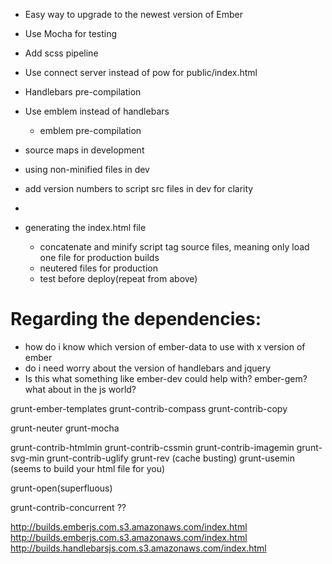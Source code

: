 - Easy way to upgrade to the newest version of Ember

- Use Mocha for testing

- Add scss pipeline

- Use connect server instead of pow for public/index.html

- Handlebars pre-compilation
- Use emblem instead of handlebars
  - emblem pre-compilation


- source maps in development
- using non-minified files in dev
- add version numbers to script src files in dev for clarity
- 


- generating the index.html file
  - concatenate and minify script tag source files, meaning only load one file for production builds
  - neutered files for production
  - test before deploy(repeat from above)



Regarding the dependencies:
===========================
- how do i know which version of ember-data to use with x version of ember
- do i need worry about the version of handlebars and jquery
- Is this what something like ember-dev could help with? ember-gem? what about in the js world?



grunt-ember-templates
grunt-contrib-compass
grunt-contrib-copy

grunt-neuter
grunt-mocha

grunt-contrib-htmlmin
grunt-contrib-cssmin
grunt-contrib-imagemin
grunt-svg-min
grunt-contrib-uglify
grunt-rev (cache busting)
grunt-usemin (seems to build your html file for you)

grunt-open(superfluous)


grunt-contrib-concurrent ??


http://builds.emberjs.com.s3.amazonaws.com/index.html
http://builds.emberjs.com.s3.amazonaws.com/index.html
http://builds.handlebarsjs.com.s3.amazonaws.com/index.html
